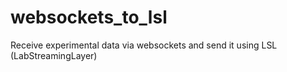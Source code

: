# websockets_to_lsl
Receive experimental data via websockets and send it using LSL (LabStreamingLayer)
